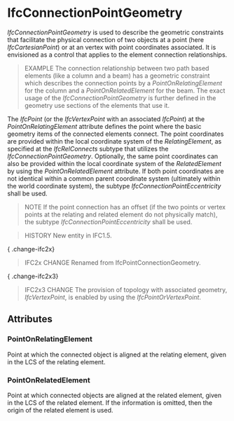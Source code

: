 # IfcConnectionPointGeometry

_IfcConnectionPointGeometry_ is used to describe the geometric constraints that facilitate the physical connection of two objects at a point (here _IfcCartesianPoint_) or at an vertex with point coordinates associated. It is envisioned as a control that applies to the element connection relationships.

> EXAMPLE The connection relationship between two path based elements (like a column and a beam) has a geometric constraint which describes the connection points by a _PointOnRelatingElement_ for the column and a _PointOnRelatedElement_ for the beam. The exact usage of the _IfcConnectionPointGeometry_ is further defined in the geometry use sections of the elements that use it.

The _IfcPoint_ (or the _IfcVertexPoint_ with an associated _IfcPoint_) at the _PointOnRelatingElement_ attribute defines the point where the basic geometry items of the connected elements connect. The point coordinates are provided within the local coordinate system of the _RelatingElement_, as specified at the _IfcRelConnects_ subtype that utilizes the _IfcConnectionPointGeometry_. Optionally, the same point coordinates can also be provided within the local coordinate system of the _RelatedElement_ by using the _PointOnRelatedElement_ attribute. If both point coordinates are not identical within a common parent coordinate system (ultimately within the world coordinate system), the subtype _IfcConnectionPointEccentricity_ shall be used.

> NOTE If the point connection has an offset (if the two points or vertex points at the relating and related element do not physically match), the subtype _IfcConnectionPointEccentricity_ shall be used.

> HISTORY New entity in IFC1.5.

{ .change-ifc2x}
> IFC2x CHANGE Renamed from IfcPointConnectionGeometry.

{ .change-ifc2x3}
> IFC2x3 CHANGE The provision of topology with associated geometry, _IfcVertexPoint_, is enabled by using the _IfcPointOrVertexPoint_.

## Attributes

### PointOnRelatingElement
Point at which the connected object is aligned at the relating element, given in the LCS of the relating element.

### PointOnRelatedElement
Point at which connected objects are aligned at the related element, given in the LCS of the related element. If the information is omitted, then the origin of the related element is used.
